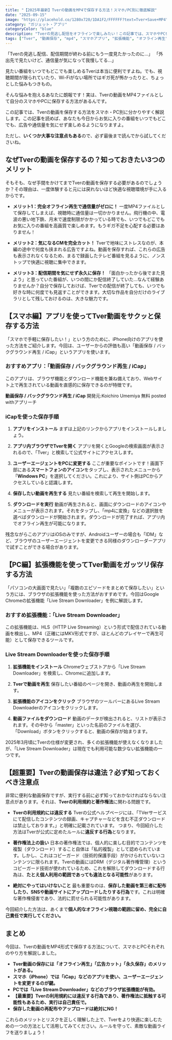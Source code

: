 ```yaml
---
title: "【2025年最新】Tverの動画をMP4で保存する方法！スマホ/PC別に徹底解説"
date: "2025-09-15"
image: "https://placehold.co/1280x720/1DA1F2/FFFFFF?text=Tver+Save+MP4"
category: "ガジェット・アプリ"
categoryColor: "blue"
description: "Tverの見逃し配信をオフラインで楽しみたい！この記事では、スマホやPCを使ってTverの動画をMP4形式で保存する方法を、注意点や安全性も踏まえて徹底的に解説します。広告なしで快適に、通信量を気にせず好きな番組を楽しみましょう。"
tags: ["Tver", "動画保存", "mp4", "スマホアプリ", "拡張機能", "オフライン再生"]
---
```


「Tverの見逃し配信、配信期間が終わる前にもう一度見たかったのに…」
「外出先で見たいけど、通信量が気になって我慢してる…」

見たい番組をいつでもどこでも楽しめるTverは本当に便利ですよね。でも、視聴期間が限られていたり、Wi-Fiがない場所ではギガ死が怖かったりと、ちょっとした悩みもつきもの。

そんな悩みを抱えるあなたに朗報です！実は、Tverの動画をMP4ファイルとして自分のスマホやPCに保存する方法があるんです。

この記事では、Tverの動画を保存する方法をスマホ・PC別に分かりやすく解説します。この記事を読めば、あなたも今日からお気に入りの番組をいつでもどこでも、広告や通信量を気にせず楽しめるようになりますよ。

ただし、**いくつか大事な注意点もある**ので、必ず最後まで読んでから試してくださいね。

## なぜTverの動画を保存するの？知っておきたい3つのメリット

そもそも、なぜ手間をかけてまでTverの動画を保存する必要があるのでしょうか？その理由は、一度体験すると元には戻れないほど快適な視聴環境が手に入るからです。

* **メリット1：完全オフライン再生で通信量がゼロに！**
    一度MP4ファイルとして保存してしまえば、視聴時に通信量は一切かかりません。飛行機の中、電波の悪い地下鉄、月末で速度制限がかかっている時でも、いつでもどこでもお気に入りの番組を高画質で楽しめます。もうギガ不足を心配する必要はありません！

* **メリット2：気になるCMを完全カット！**
    Tverで地味にストレスなのが、本編の途中で何度も挟まれる広告ですよね。動画を保存すれば、これらの広告も表示されなくなるため、まるで録画したテレビ番組を見るように、ノンストップで快適に視聴に集中できます。

* **メリット3：配信期間を気にせず永久に保存！**
    「面白かったから後でまた見よう」と思っていた番組が、いつの間にか配信終了していた…なんて経験ありませんか？自分で保存しておけば、Tverでの配信が終了しても、いつでも好きな時に何度でも見返すことができます。大切な作品を自分だけのライブラリとして残しておけるのは、大きな魅力です。

## 【スマホ編】アプリを使ってTver動画をサクッと保存する方法

「スマホで手軽に保存したい！」という方のために、iPhone向けのアプリを使った方法をご紹介します。今回は、ユーザーからの評価も高い「動画保存 / バックグラウンド再生 / iCap」というアプリを使います。

### おすすめアプリ：「動画保存 / バックグラウンド再生 / iCap」

このアプリは、ブラウザ機能とダウンロード機能を兼ね備えており、Webサイト上で再生されている動画を直感的に保存できるのが特徴です。

**動画保存 / バックグラウンド再生 / iCap**
開発元:Koichiro Umemiya
無料
posted withアプリーチ

### iCapを使った保存手順

1.  **アプリをインストール**
    まずは上記のリンクからアプリをインストールしましょう。

2.  **アプリ内ブラウザでTverを開く**
    アプリを開くとGoogleの検索画面が表示されるので、「Tver」と検索して公式サイトにアクセスします。

3.  **ユーザーエージェントをPCに変更する**
    ここが重要なポイントです！画面下部にある**スマートフォンのアイコン**をタップし、表示されたメニューから「**Windows PC**」を選択してください。これにより、サイト側はPCからアクセスしていると認識します。

4.  **保存したい動画を再生する**
    見たい番組を検索して再生を開始します。

5.  **ダウンロードを実行**
    動画が再生されると、画面にダウンロードのアイコンやメニューが表示されます。それをタップし、「mp4に変換」などの選択肢を選べばダウンロードが開始されます。ダウンロードが完了すれば、アプリ内でオフライン再生が可能になります。

残念ながらこのアプリはiOSのみですが、Androidユーザーの場合も「IDM」など、ブラウザのユーザーエージェントを変更できる同様のダウンローダーアプリで試すことができる場合があります。

## 【PC編】拡張機能を使ってTver動画をガッツリ保存する方法

「パソコンの大画面で見たい」「複数のエピソードをまとめて保存したい」という方には、ブラウザの拡張機能を使った方法がおすすめです。今回はGoogle Chromeの拡張機能「Live Stream Downloader」を例に解説します。

### おすすめ拡張機能：「Live Stream Downloader」

この拡張機能は、HLS（HTTP Live Streaming）という形式で配信されている動画を検出し、MP4（正確にはMKV形式ですが、ほとんどのプレイヤーで再生可能）として保存できるツールです。

### Live Stream Downloaderを使った保存手順

1.  **拡張機能をインストール**
    Chromeウェブストアから「Live Stream Downloader」を検索し、Chromeに追加します。

2.  **Tverで動画を再生**
    保存したい番組のページを開き、動画の再生を開始します。

3.  **拡張機能のアイコンをクリック**
    ブラウザのツールバーにあるLive Stream Downloaderのアイコンをクリックします。

4.  **動画ファイルをダウンロード**
    動画のデータが検出されると、リストが表示されます。その中から「master」といった名前のファイルを選び、「Download」ボタンをクリックすると、動画の保存が始まります。

2025年3月頃にTverの仕様が変更され、多くの拡張機能が使えなくなりましたが、「Live Stream Downloader」は現在でも利用可能な数少ない拡張機能の一つです。

## 【超重要】Tverの動画保存は違法？必ず知っておくべき注意点

非常に便利な動画保存ですが、実行する前に必ず知っておかなければならない注意点があります。それは、**Tverの利用規約と著作権法**に関わる問題です。

* **Tverの利用規約には違反する**
    Tverの公式ヘルプページには、「TVerサービスにて配信したコンテンツの録画、キャプチャーなどを含む不正ダウンロードは禁止しております。」と明確に記載されています。 つまり、今回紹介した方法はTverが公式に定めたルールに**違反する行為**となります。

* **著作権法上の扱い**
    日本の著作権法では、個人的に楽しむ目的でコンテンツを複製（ダウンロード）すること自体は「私的複製」として認められています。しかし、これはコピーガード（技術的保護手段）がかけられていないコンテンツに限られます。Tverの動画にはDRM（デジタル著作権管理）というコピーガード技術が使われているため、これを解除してダウンロードする行為は、**たとえ個人利用の範囲であっても違法となる可能性**があります。

* **絶対にやってはいけないこと**
    最も重要なのは、**保存した動画を第三者に配布したり、SNSや動画サイトにアップロードしたりする行為**です。これは明確な著作権侵害であり、法的に罰せられる可能性があります。

今回紹介した方法は、あくまで**個人的なオフライン視聴の範囲に留め、完全に自己責任で実行してください。**

## まとめ

今回は、Tverの動画をMP4形式で保存する方法について、スマホとPCそれぞれのやり方を解説しました。

* **Tver動画の保存には「オフライン再生」「広告カット」「永久保存」のメリットがある。**
* **スマホ（iPhone）では「iCap」などのアプリを使い、ユーザーエージェントを変更するのが鍵。**
* **PCでは「Live Stream Downloader」などのブラウザ拡張機能が有効。**
* **【最重要】Tverの利用規約には違反する行為であり、著作権法に抵触する可能性もあるため、実行は自己責任で。**
* **保存した動画の再配布やアップロードは絶対にNG！**

これらのメリットとリスクを正しく理解した上で、Tverをより快適に楽しむための一つの方法として活用してみてください。ルールを守って、素敵な動画ライフを送りましょう！

